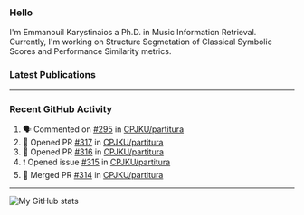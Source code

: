 ### Hello

I'm Emmanouil Karystinaios a Ph.D. in Music Information Retrieval.
Currently, I'm working on Structure Segmetation of Classical Symbolic Scores and Performance Similarity metrics.


### Latest Publications

<!-- BLOG-POST-LIST:START -->
<!-- BLOG-POST-LIST:END -->

---

### Recent GitHub Activity
  
<!--START_SECTION:activity-->
1. 🗣 Commented on [#295](https://github.com/CPJKU/partitura/pull/295#issuecomment-1727814661) in [CPJKU/partitura](https://github.com/CPJKU/partitura)
2. 💪 Opened PR [#317](https://github.com/CPJKU/partitura/pull/317) in [CPJKU/partitura](https://github.com/CPJKU/partitura)
3. 💪 Opened PR [#316](https://github.com/CPJKU/partitura/pull/316) in [CPJKU/partitura](https://github.com/CPJKU/partitura)
4. ❗ Opened issue [#315](https://github.com/CPJKU/partitura/issues/315) in [CPJKU/partitura](https://github.com/CPJKU/partitura)
5. 🎉 Merged PR [#314](https://github.com/CPJKU/partitura/pull/314) in [CPJKU/partitura](https://github.com/CPJKU/partitura)
<!--END_SECTION:activity-->

---

![My GitHub stats](https://github-readme-stats.vercel.app/api?username=manoskary&show_icons=true&theme=radical)


<!--
**manoskary/manoskary** is a ✨ _special_ ✨ repository because its `README.md` (this file) appears on your GitHub profile.

Here are some ideas to get you started:

- 🔭 I’m currently working on ...
- 🌱 I’m currently learning ...
- 👯 I’m looking to collaborate on ...
- 🤔 I’m looking for help with ...
- 💬 Ask me about ...
- 📫 How to reach me: ...
- 😄 Pronouns: ...
- ⚡ Fun fact: ...
-->
